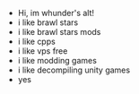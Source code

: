 - Hi, im whunder's alt!
- i like brawl stars
- i like brawl stars mods
- i like cpps
- i like vps free
- i like modding games
- i like decompiling unity games
- yes

<!---
WhundAlt/WhundAlt is a ✨ special ✨ repository because its `README.md` (this file) appears on your GitHub profile.
You can click the Preview link to take a look at your changes.
--->
